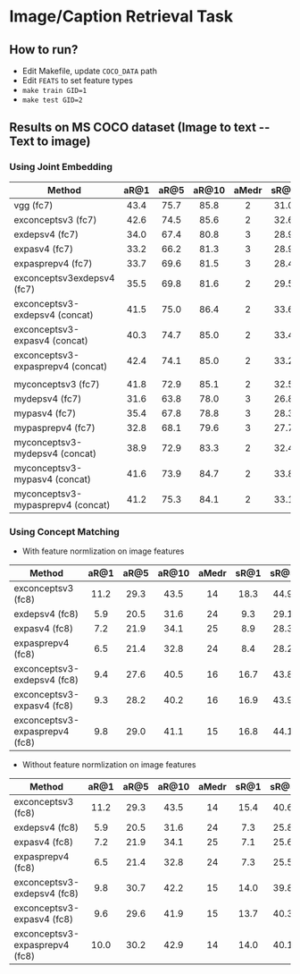 # Image/Caption Retrieval Task

## How to run?

  * Edit Makefile, update `COCO_DATA` path
  * Edit `FEATS` to set feature types
  * `make train GID=1`
  * `make test GID=2`
  
## Results on MS COCO dataset (Image to text -- Text to image)

### Using Joint Embedding

| Method | aR@1 | aR@5 | aR@10 | aMedr | sR@1 | sR@5 | sR@10 | sMedr |
| ----- | :-----: | :-----: | :-----: | :-----: | :-----: | :-----: | :-----: | :-----: |
| vgg (fc7) | 43.4 | 75.7 | 85.8 | 2 | 31.0 | 66.7 | 79.9 | 3 
| exconceptsv3 (fc7) | 42.6 | 74.5 | 85.6 | 2 | 32.6 | 67.2 | 80.0 | 3 
| exdepsv4 (fc7) | 34.0 | 67.4 | 80.8 | 3 | 28.9 | 63.6 | 77.5 | 3 
| expasv4 (fc7) | 33.2 | 66.2 | 81.3 | 3 | 28.9 | 62.9 | 78.4 | 3
| expasprepv4 (fc7) | 33.7 | 69.6 | 81.5 | 3 | 28.4 | 64.0 | 78.2 | 3
| exconceptsv3exdepsv4 (fc7) | 35.5 | 69.8 | 81.6 | 2 | 29.5 | 64.6 | 78.9 | 3 
| exconceptsv3-exdepsv4 (concat) | 41.5 |  75.0 | 86.4 | 2 | 33.6 | 67.5 | 80.7 | 3
| exconceptsv3-expasv4 (concat) | 40.3 |  74.7 | 85.0 | 2 | 33.4 | 68.0 | 81.4 | 3
| exconceptsv3-expasprepv4 (concat) | 42.4 |  74.1 | 85.0 | 2 | 33.2 | 68.7 | 82.1 | 3
| | 
| myconceptsv3 (fc7) | 41.8 | 72.9 | 85.1 | 2 | 32.5 | 66.2 | 80.1 | 3 
| mydepsv4 (fc7) | 31.6 | 63.8 | 78.0 | 3 | 26.8 | 60.2 | 74.9 | 4 
| mypasv4 (fc7) | 35.4 | 67.8 |  78.8 | 3 | 28.3 | 62.1 | 76.5 | 3
| mypasprepv4 (fc7) | 32.8 | 68.1 | 79.6 | 3 | 27.7 | 62.4 | 77.3 | 3
| myconceptsv3-mydepsv4 (concat) | 38.9 |  72.9 | 83.3 | 2 | 32.4 | 66.9 | 80.5 |  3 
| myconceptsv3-mypasv4 (concat) |  41.6 | 73.9 | 84.7 | 2 | 33.8 | 67.3 | 80.6 | 3
| myconceptsv3-mypasprepv4 (concat) | 41.2 |  75.3 | 84.1 | 2 | 33.1 | 67.3 | 80.0 | 3

### Using Concept Matching
  * With feature normlization on image features

| Method | aR@1 | aR@5 | aR@10 | aMedr | sR@1 | sR@5 | sR@10 | sMedr |
| ----- | :-----: | :-----: | :-----: | :-----: | :-----: | :-----: | :-----: | :-----: |
| exconceptsv3 (fc8) | 11.2 | 29.3 | 43.5 | 14 | 18.3 | 44.9 | 59.6 | 7
| exdepsv4 (fc8) | 5.9 | 20.5 | 31.6 | 24 | 9.3 | 29.1 | 43.0 | 14
| expasv4 (fc8) | 7.2 | 21.9 | 34.1 | 25 | 8.9 | 28.3 | 42.9 | 14
| expasprepv4 (fc8) | 6.5 | 21.4 | 32.8 | 24 | 8.4 | 28.2 | 43.0 | 14
| exconceptsv3-exdepsv4 (fc8) | 9.4 | 27.6 | 40.5 | 16 | 16.7 | 43.8 | 59.8 | 7
| exconceptsv3-expasv4 (fc8) | 9.3 | 28.2 | 40.2 | 16 | 16.9 | 43.9 | 59.8 | 7
| exconceptsv3-expasprepv4 (fc8) | 9.8 | 29.0 | 41.1 | 15 | 16.8 | 44.1 | 60.1 | 7

  * Without feature normlization on image features

| Method | aR@1 | aR@5 | aR@10 | aMedr | sR@1 | sR@5 | sR@10 | sMedr |
| ----- | :-----: | :-----: | :-----: | :-----: | :-----: | :-----: | :-----: | :-----: |
| exconceptsv3 (fc8) | 11.2 | 29.3 | 43.5 | 14 | 15.4 | 40.6 | 55.8 | 8
| exdepsv4 (fc8) | 5.9 | 20.5 | 31.6 | 24 | 7.3 | 25.8 | 40.3 | 16
| expasv4 (fc8) | 7.2 | 21.9 | 34.1 | 25 | 7.1 | 25.6 | 39.2 | 17
| expasprepv4 (fc8) | 6.5 | 21.4 | 32.8 | 24 | 7.3 | 25.5 | 39.5 | 16
| exconceptsv3-exdepsv4 (fc8) | 9.8 | 30.7 | 42.2 | 15 | 14.0 | 39.8 | 55.4 | 9
| exconceptsv3-expasv4 (fc8) | 9.6 | 29.6 | 41.9 | 15 | 13.7 | 40.3 | 55.8 | 8
| exconceptsv3-expasprepv4 (fc8) | 10.0 | 30.2 | 42.9 | 14 | 14.0 | 40.1 | 55.6 | 8
